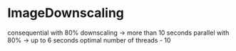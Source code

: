 # ImageDownscaling
consequential with 80% downscaling -> more than 10 seconds
parallel with 80% -> up to 6 seconds
optimal number of threads - 10
